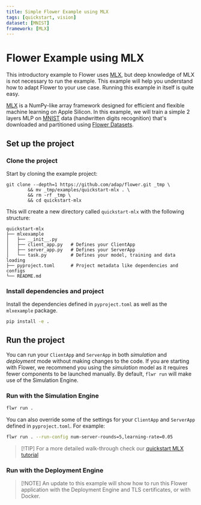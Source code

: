 ```yaml
---
title: Simple Flower Example using MLX
tags: [quickstart, vision]
dataset: [MNIST]
framework: [MLX]
---
```


# Flower Example using MLX

This introductory example to Flower uses [MLX](https://ml-explore.github.io/mlx/build/html/index.html), but deep knowledge of MLX is not necessary to run the example. This example will help you understand how to adapt Flower to your use case. Running this example in itself is quite easy.

[MLX](https://ml-explore.github.io/mlx/build/html/index.html) is a NumPy-like array framework designed for efficient and flexible machine learning on Apple Silicon. In this example, we will train a simple 2 layers MLP on [MNIST](https://huggingface.co/datasets/ylecun/mnist) data (handwritten digits recognition) that's downloaded and partitioned using [Flower Datasets](https://flower.ai/docs/datasets/).

## Set up the project

### Clone the project

Start by cloning the example project:

```shell
git clone --depth=1 https://github.com/adap/flower.git _tmp \
        && mv _tmp/examples/quickstart-mlx . \
        && rm -rf _tmp \
        && cd quickstart-mlx
```

This will create a new directory called `quickstart-mlx` with the following structure:

```shell
quickstart-mlx
├── mlxexample
│   ├── __init__.py
│   ├── client_app.py   # Defines your ClientApp
│   ├── server_app.py   # Defines your ServerApp
│   └── task.py         # Defines your model, training and data loading
├── pyproject.toml      # Project metadata like dependencies and configs
└── README.md
```

### Install dependencies and project

Install the dependencies defined in `pyproject.toml` as well as the `mlxexample` package.

```bash
pip install -e .
```

## Run the project

You can run your `ClientApp` and `ServerApp` in both _simulation_ and _deployment_ mode without making changes to the code. If you are starting with Flower, we recommend you using the _simulation_ model as it requires fewer components to be launched manually. By default, `flwr run` will make use of the Simulation Engine.

### Run with the Simulation Engine

```bash
flwr run .
```

You can also override some of the settings for your `ClientApp` and `ServerApp` defined in `pyproject.toml`. For example:

```bash
flwr run . --run-config num-server-rounds=5,learning-rate=0.05
```

> \[!TIP\]
> For a more detailed walk-through check our [quickstart MLX tutorial](https://flower.ai/docs/framework/tutorial-quickstart-mlx.html)

### Run with the Deployment Engine

> \[!NOTE\]
> An update to this example will show how to run this Flower application with the Deployment Engine and TLS certificates, or with Docker.
